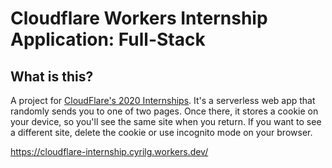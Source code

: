 # Cloudflare Workers Internship Application: Full-Stack

## What is this?

A project for [CloudFlare's 2020 Internships](https://github.com/cloudflare-internship-2020/internship-application-fullstack). It's a serverless web app that randomly sends you to one of two pages. Once there, it stores a cookie on your device, so you'll see the same site when you return. If you want to see a different site, delete the cookie or use incognito mode on your browser.

https://cloudflare-internship.cyrilg.workers.dev/
